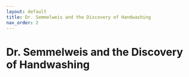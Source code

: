 ```yaml
---
layout: default
title: Dr. Semmelweis and the Discovery of Handwashing
nav_order: 2
---
```


# Dr. Semmelweis and the Discovery of Handwashing
